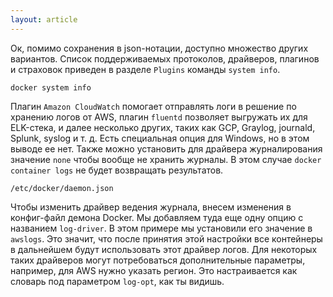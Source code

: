 ```yaml
---
layout: article
---
```

Ок, помимо сохранения в json-нотации, доступно множество других вариантов. Список поддерживаемых протоколов, драйверов, плагинов и страховок приведен в разделе `Plugins` команды `system info`. 

```
docker system info
```

Плагин `Amazon CloudWatch` помогает отправлять логи в решение по хранению логов от AWS, плагин `fluentd` позволяет выгружать их для ELK-стека, и далее несколько других, таких как GCP, Graylog, journald, Splunk, syslog и т. д. Есть специальная опция для Windows, но в этом выводе ее нет. Также можно установить для драйвера журналирования значение `none` чтобы вообще не хранить журналы. В этом случае `docker container logs` не будет возвращать результатов.

```
/etc/docker/daemon.json
```

Чтобы изменить драйвер ведения журнала, внесем изменения в конфиг-файл демона Docker. Мы добавляем туда еще одну опцию с названием `log-driver`. В этом примере мы установили его значение в `awslogs`. Это значит, что после принятия этой настройки все контейнеры в дальнейшем будут использовать этот драйвер логов. Для некоторых таких драйверов могут потребоваться дополнительные параметры, например, для AWS нужно указать регион. Это настраивается как словарь под параметром `log-opt`, как ты видишь.
